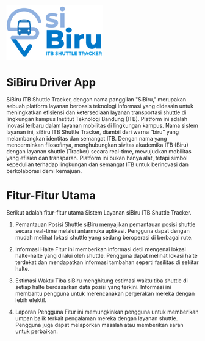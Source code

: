 ![Alt text](https://github.com/martoonio/SiBiru-Driver-App/blob/main/assets/logo_sibiru.png?raw=true)

# SiBiru Driver App

SiBiru ITB Shuttle Tracker, dengan nama panggilan "SiBiru," merupakan sebuah platform layanan berbasis teknologi informasi yang didesain untuk meningkatkan efisiensi dan ketersediaan layanan transportasi shuttle di lingkungan kampus Institut Teknologi Bandung (ITB). Platform ini adalah inovasi terbaru dalam layanan mobilitas di lingkungan kampus. 
Nama sistem layanan ini, siBiru ITB Shuttle Tracker, diambil dari warna “biru” yang melambangkan identitas dan semangat ITB. Dengan nama yang mencerminkan filosofinya, menghubungkan sivitas akademika ITB (Biru) dengan layanan shuttle (Tracker) secara real-time, mewujudkan mobilitas yang efisien dan transparan. Platform ini bukan hanya alat, tetapi simbol kepedulian terhadap lingkungan dan semangat ITB untuk berinovasi dan berkolaborasi demi kemajuan.

# Fitur-Fitur Utama
Berikut adalah fitur-fitur utama Sistem Layanan siBiru ITB Shuttle Tracker.

1. Pemantauan Posisi Shuttle
siBiru menyajikan pemantauan posisi shuttle secara real-time melalui antarmuka aplikasi. Pengguna dapat dengan mudah melihat lokasi shuttle yang sedang beroperasi di berbagai rute.

2. Informasi Halte
Fitur ini memberikan informasi detil mengenai lokasi halte-halte yang dilalui oleh shuttle. Pengguna dapat melihat lokasi halte terdekat dan mendapatkan informasi tambahan seperti fasilitas di sekitar halte.

3. Estimasi Waktu Tiba
siBiru menghitung estimasi waktu tiba shuttle di setiap halte berdasarkan data posisi yang terkini. Informasi ini membantu pengguna untuk merencanakan pergerakan mereka dengan lebih efektif.

4. Laporan Pengguna
Fitur ini memungkinkan pengguna untuk memberikan umpan balik terkait pengalaman mereka dengan layanan shuttle. Pengguna juga dapat melaporkan masalah atau memberikan saran untuk perbaikan.
